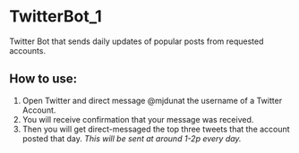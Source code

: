 # TwitterBot_1
Twitter Bot that sends daily updates of popular posts from requested accounts.

## How to use:
1. Open Twitter and direct message @mjdunat the username of a Twitter Account.
2. You will receive confirmation that your message was received.
3. Then you will get direct-messaged the top three tweets that the account posted that day.
*This will be sent at around 1-2p every day.*
